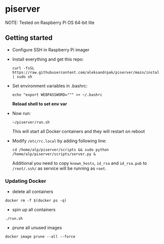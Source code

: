 # piserver

NOTE: Tested on Raspberry Pi OS 64-bit lite

## Getting started

* Configure SSH in Raspberry Pi imager
* Install everything and get this repo:
  ```shell
  curl -fsSL https://raw.githubusercontent.com/aleksandrpak/piserver/main/install.sh | sudo sh
  ```
* Set environment variables in .bashrc:
  ```shell
  echo "export WEBPASSWORD=""" >> ~/.bashrc
  ```
  **Reload shell to set env var**
* Now run:
  ```shell
  ~/piserver/run.sh
  ```
  This will start all Docker containers and they will restart on reboot

* Modify `/etc/rc.local` by adding following line:
  ```shell
  cd /home/alp/piserver/scripts && sudo python /home/alp/piserver/scripts/server.py &
  ```

  Additional you need to copy `known_hosts`, `id_rsa` and `id_rsa.pub` to `/root/.ssh/` as service will be running as `root`.

### Updating Docker

- delete all containers
```
docker rm -f $(docker ps -q)
```
- spin up all containers
```
./run.sh
```
- prune all unused images
```
docker image prune --all --force
```

